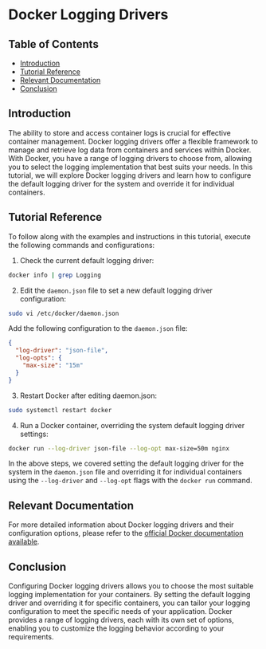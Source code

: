 # Docker Logging Drivers

## Table of Contents

- [Introduction](#introduction)
- [Tutorial Reference](#tutorial-reference)
- [Relevant Documentation](#relevant-documentation)
- [Conclusion](#conclusion)

## Introduction

The ability to store and access container logs is crucial for effective container management. Docker logging drivers offer a flexible framework to manage and retrieve log data from containers and services within Docker. With Docker, you have a range of logging drivers to choose from, allowing you to select the logging implementation that best suits your needs. In this tutorial, we will explore Docker logging drivers and learn how to configure the default logging driver for the system and override it for individual containers.

## Tutorial Reference

To follow along with the examples and instructions in this tutorial, execute the following commands and configurations:

1. Check the current default logging driver:

```bash
docker info | grep Logging
```

2. Edit the `daemon.json` file to set a new default logging driver configuration:

```bash
sudo vi /etc/docker/daemon.json
```

Add the following configuration to the `daemon.json` file:

```json
{
  "log-driver": "json-file",
  "log-opts": {
    "max-size": "15m"
  }
}
```

3. Restart Docker after editing daemon.json:

```bash
sudo systemctl restart docker
```

4. Run a Docker container, overriding the system default logging driver settings:

```bash
docker run --log-driver json-file --log-opt max-size=50m nginx
```

In the above steps, we covered setting the default logging driver for the system in the `daemon.json` file and overriding it for individual containers using the `--log-driver` and `--log-opt` flags with the `docker run` command.

## Relevant Documentation

For more detailed information about Docker logging drivers and their configuration options, please refer to the [official Docker documentation available](https://docs.docker.com/config/containers/logging/configure/).

## Conclusion

Configuring Docker logging drivers allows you to choose the most suitable logging implementation for your containers. By setting the default logging driver and overriding it for specific containers, you can tailor your logging configuration to meet the specific needs of your application. Docker provides a range of logging drivers, each with its own set of options, enabling you to customize the logging behavior according to your requirements.